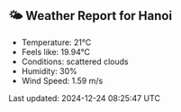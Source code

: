 <!-- WEATHER-START -->
## 🌤 Weather Report for Hanoi

- Temperature: 21°C
- Feels like: 19.94°C
- Conditions: scattered clouds
- Humidity: 30%
- Wind Speed: 1.59 m/s

Last updated: 2024-12-24 08:25:47 UTC
<!-- WEATHER-END -->
